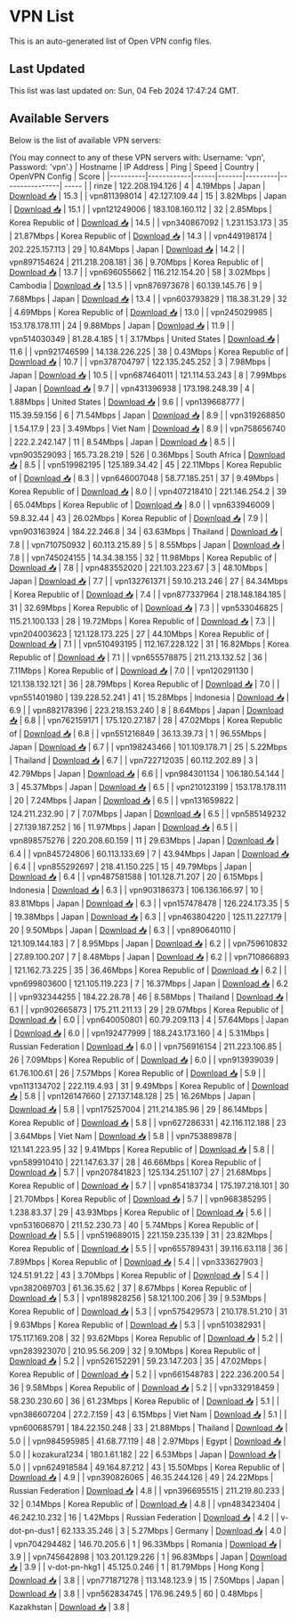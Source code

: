 # VPN List

This is an auto-generated list of Open VPN config files.

## Last Updated

This list was last updated on: Sun, 04 Feb 2024 17:47:24 GMT.

## Available Servers

Below is the list of available VPN servers:

(You may connect to any of these VPN servers with: Username: 'vpn', Password: 'vpn'.)
| Hostname | IP Address | Ping | Speed | Country | OpenVPN Config | Score |
|----------|------------|------|-------|---------|----------------| ----- |
| rinze | 122.208.194.126 | 4 | 4.19Mbps | Japan | [Download 📥](./configs/server_0_JP.ovpn) | 15.3 |
| vpn811398014 | 42.127.109.44 | 15 | 3.82Mbps | Japan | [Download 📥](./configs/server_1_JP.ovpn) | 15.1 |
| vpn121249006 | 183.108.160.112 | 32 | 2.85Mbps | Korea Republic of | [Download 📥](./configs/server_2_KR.ovpn) | 14.5 |
| vpn340867092 | 1.231.153.173 | 35 | 21.87Mbps | Korea Republic of | [Download 📥](./configs/server_3_KR.ovpn) | 14.3 |
| vpn449198174 | 202.225.157.113 | 29 | 10.84Mbps | Japan | [Download 📥](./configs/server_4_JP.ovpn) | 14.2 |
| vpn897154624 | 211.218.208.181 | 36 | 9.70Mbps | Korea Republic of | [Download 📥](./configs/server_5_KR.ovpn) | 13.7 |
| vpn696055662 | 116.212.154.20 | 58 | 3.02Mbps | Cambodia | [Download 📥](./configs/server_6_KH.ovpn) | 13.5 |
| vpn876973678 | 60.139.145.76 | 9 | 7.68Mbps | Japan | [Download 📥](./configs/server_7_JP.ovpn) | 13.4 |
| vpn603793829 | 118.38.31.29 | 32 | 4.69Mbps | Korea Republic of | [Download 📥](./configs/server_8_KR.ovpn) | 13.0 |
| vpn245029985 | 153.178.178.111 | 24 | 9.88Mbps | Japan | [Download 📥](./configs/server_9_JP.ovpn) | 11.9 |
| vpn514030349 | 81.28.4.185 | 1 | 3.17Mbps | United States | [Download 📥](./configs/server_10_US.ovpn) | 11.6 |
| vpn921746599 | 14.138.226.225 | 38 | 0.43Mbps | Korea Republic of | [Download 📥](./configs/server_11_KR.ovpn) | 10.7 |
| vpn378704797 | 122.135.245.252 | 3 | 7.98Mbps | Japan | [Download 📥](./configs/server_12_JP.ovpn) | 10.5 |
| vpn687464011 | 121.114.53.243 | 8 | 7.99Mbps | Japan | [Download 📥](./configs/server_13_JP.ovpn) | 9.7 |
| vpn431396938 | 173.198.248.39 | 4 | 1.88Mbps | United States | [Download 📥](./configs/server_14_US.ovpn) | 9.6 |
| vpn139668777 | 115.39.59.156 | 6 | 71.54Mbps | Japan | [Download 📥](./configs/server_15_JP.ovpn) | 8.9 |
| vpn319268850 | 1.54.17.9 | 23 | 3.49Mbps | Viet Nam | [Download 📥](./configs/server_16_VN.ovpn) | 8.9 |
| vpn758656740 | 222.2.242.147 | 11 | 8.54Mbps | Japan | [Download 📥](./configs/server_17_JP.ovpn) | 8.5 |
| vpn903529093 | 165.73.28.219 | 526 | 0.36Mbps | South Africa | [Download 📥](./configs/server_18_ZA.ovpn) | 8.5 |
| vpn519982195 | 125.189.34.42 | 45 | 22.11Mbps | Korea Republic of | [Download 📥](./configs/server_19_KR.ovpn) | 8.3 |
| vpn646007048 | 58.77.185.251 | 37 | 9.49Mbps | Korea Republic of | [Download 📥](./configs/server_20_KR.ovpn) | 8.0 |
| vpn407218410 | 221.146.254.2 | 39 | 65.04Mbps | Korea Republic of | [Download 📥](./configs/server_21_KR.ovpn) | 8.0 |
| vpn633946009 | 59.8.32.44 | 43 | 26.02Mbps | Korea Republic of | [Download 📥](./configs/server_22_KR.ovpn) | 7.9 |
| vpn903163924 | 184.22.246.8 | 34 | 63.63Mbps | Thailand | [Download 📥](./configs/server_23_TH.ovpn) | 7.8 |
| vpn710750932 | 60.113.215.89 | 5 | 8.55Mbps | Japan | [Download 📥](./configs/server_24_JP.ovpn) | 7.8 |
| vpn745024155 | 14.34.38.155 | 32 | 11.98Mbps | Korea Republic of | [Download 📥](./configs/server_25_KR.ovpn) | 7.8 |
| vpn483552020 | 221.103.223.67 | 3 | 48.10Mbps | Japan | [Download 📥](./configs/server_26_JP.ovpn) | 7.7 |
| vpn132761371 | 59.10.213.246 | 27 | 84.34Mbps | Korea Republic of | [Download 📥](./configs/server_27_KR.ovpn) | 7.4 |
| vpn877337964 | 218.148.184.185 | 31 | 32.69Mbps | Korea Republic of | [Download 📥](./configs/server_28_KR.ovpn) | 7.3 |
| vpn533046825 | 115.21.100.133 | 28 | 19.72Mbps | Korea Republic of | [Download 📥](./configs/server_29_KR.ovpn) | 7.3 |
| vpn204003623 | 121.128.173.225 | 27 | 44.10Mbps | Korea Republic of | [Download 📥](./configs/server_30_KR.ovpn) | 7.1 |
| vpn510493195 | 112.167.228.122 | 31 | 16.82Mbps | Korea Republic of | [Download 📥](./configs/server_31_KR.ovpn) | 7.1 |
| vpn655578875 | 211.213.132.52 | 36 | 7.11Mbps | Korea Republic of | [Download 📥](./configs/server_32_KR.ovpn) | 7.0 |
| vpn120291130 | 121.138.132.121 | 36 | 28.79Mbps | Korea Republic of | [Download 📥](./configs/server_33_KR.ovpn) | 7.0 |
| vpn551401980 | 139.228.52.241 | 41 | 15.28Mbps | Indonesia | [Download 📥](./configs/server_34_ID.ovpn) | 6.9 |
| vpn882178396 | 223.218.153.240 | 8 | 8.64Mbps | Japan | [Download 📥](./configs/server_35_JP.ovpn) | 6.8 |
| vpn762159171 | 175.120.27.187 | 28 | 47.02Mbps | Korea Republic of | [Download 📥](./configs/server_36_KR.ovpn) | 6.8 |
| vpn551216849 | 36.13.39.73 | 1 | 96.55Mbps | Japan | [Download 📥](./configs/server_37_JP.ovpn) | 6.7 |
| vpn198243466 | 101.109.178.71 | 25 | 5.22Mbps | Thailand | [Download 📥](./configs/server_38_TH.ovpn) | 6.7 |
| vpn722712035 | 60.112.202.89 | 3 | 42.79Mbps | Japan | [Download 📥](./configs/server_39_JP.ovpn) | 6.6 |
| vpn984301134 | 106.180.54.144 | 3 | 45.37Mbps | Japan | [Download 📥](./configs/server_40_JP.ovpn) | 6.5 |
| vpn210123199 | 153.178.178.111 | 20 | 7.24Mbps | Japan | [Download 📥](./configs/server_41_JP.ovpn) | 6.5 |
| vpn131659822 | 124.211.232.90 | 7 | 7.07Mbps | Japan | [Download 📥](./configs/server_42_JP.ovpn) | 6.5 |
| vpn585149232 | 27.139.187.252 | 16 | 11.97Mbps | Japan | [Download 📥](./configs/server_43_JP.ovpn) | 6.5 |
| vpn898575276 | 220.208.60.159 | 11 | 29.63Mbps | Japan | [Download 📥](./configs/server_44_JP.ovpn) | 6.4 |
| vpn845724806 | 60.113.133.69 | 7 | 43.94Mbps | Japan | [Download 📥](./configs/server_45_JP.ovpn) | 6.4 |
| vpn855292697 | 218.41.150.225 | 15 | 49.79Mbps | Japan | [Download 📥](./configs/server_46_JP.ovpn) | 6.4 |
| vpn487581588 | 101.128.71.207 | 20 | 6.15Mbps | Indonesia | [Download 📥](./configs/server_47_ID.ovpn) | 6.3 |
| vpn903186373 | 106.136.166.97 | 10 | 83.81Mbps | Japan | [Download 📥](./configs/server_48_JP.ovpn) | 6.3 |
| vpn157478478 | 126.224.173.35 | 5 | 19.38Mbps | Japan | [Download 📥](./configs/server_49_JP.ovpn) | 6.3 |
| vpn463804220 | 125.11.227.179 | 20 | 9.50Mbps | Japan | [Download 📥](./configs/server_50_JP.ovpn) | 6.3 |
| vpn890640110 | 121.109.144.183 | 7 | 8.95Mbps | Japan | [Download 📥](./configs/server_51_JP.ovpn) | 6.2 |
| vpn759610832 | 27.89.100.207 | 7 | 8.48Mbps | Japan | [Download 📥](./configs/server_52_JP.ovpn) | 6.2 |
| vpn710866893 | 121.162.73.225 | 35 | 36.46Mbps | Korea Republic of | [Download 📥](./configs/server_53_KR.ovpn) | 6.2 |
| vpn699803600 | 121.105.119.223 | 7 | 16.37Mbps | Japan | [Download 📥](./configs/server_54_JP.ovpn) | 6.2 |
| vpn932344255 | 184.22.28.78 | 46 | 8.58Mbps | Thailand | [Download 📥](./configs/server_55_TH.ovpn) | 6.1 |
| vpn902665873 | 175.211.211.13 | 29 | 29.07Mbps | Korea Republic of | [Download 📥](./configs/server_56_KR.ovpn) | 6.0 |
| vpn640050801 | 60.79.209.113 | 4 | 57.64Mbps | Japan | [Download 📥](./configs/server_57_JP.ovpn) | 6.0 |
| vpn192477999 | 188.243.173.160 | 4 | 5.31Mbps | Russian Federation | [Download 📥](./configs/server_58_RU.ovpn) | 6.0 |
| vpn756916154 | 211.223.106.85 | 26 | 7.09Mbps | Korea Republic of | [Download 📥](./configs/server_59_KR.ovpn) | 6.0 |
| vpn913939039 | 61.76.100.61 | 26 | 7.57Mbps | Korea Republic of | [Download 📥](./configs/server_60_KR.ovpn) | 5.9 |
| vpn113134702 | 222.119.4.93 | 31 | 9.49Mbps | Korea Republic of | [Download 📥](./configs/server_61_KR.ovpn) | 5.8 |
| vpn126147660 | 27.137.148.128 | 25 | 16.26Mbps | Japan | [Download 📥](./configs/server_62_JP.ovpn) | 5.8 |
| vpn175257004 | 211.214.185.96 | 29 | 86.14Mbps | Korea Republic of | [Download 📥](./configs/server_63_KR.ovpn) | 5.8 |
| vpn627286331 | 42.116.112.188 | 23 | 3.64Mbps | Viet Nam | [Download 📥](./configs/server_64_VN.ovpn) | 5.8 |
| vpn753889878 | 121.141.223.95 | 32 | 9.41Mbps | Korea Republic of | [Download 📥](./configs/server_65_KR.ovpn) | 5.8 |
| vpn589910410 | 221.147.63.37 | 28 | 46.66Mbps | Korea Republic of | [Download 📥](./configs/server_66_KR.ovpn) | 5.7 |
| vpn207841823 | 125.134.251.107 | 27 | 21.68Mbps | Korea Republic of | [Download 📥](./configs/server_67_KR.ovpn) | 5.7 |
| vpn854183734 | 175.197.218.101 | 30 | 21.70Mbps | Korea Republic of | [Download 📥](./configs/server_68_KR.ovpn) | 5.7 |
| vpn968385295 | 1.238.83.37 | 29 | 43.93Mbps | Korea Republic of | [Download 📥](./configs/server_69_KR.ovpn) | 5.6 |
| vpn531606870 | 211.52.230.73 | 40 | 5.74Mbps | Korea Republic of | [Download 📥](./configs/server_70_KR.ovpn) | 5.5 |
| vpn519689015 | 221.159.235.139 | 31 | 23.82Mbps | Korea Republic of | [Download 📥](./configs/server_71_KR.ovpn) | 5.5 |
| vpn655789431 | 39.116.63.118 | 36 | 7.89Mbps | Korea Republic of | [Download 📥](./configs/server_72_KR.ovpn) | 5.4 |
| vpn333627903 | 124.51.91.22 | 43 | 3.70Mbps | Korea Republic of | [Download 📥](./configs/server_73_KR.ovpn) | 5.4 |
| vpn382069703 | 61.36.35.62 | 37 | 8.67Mbps | Korea Republic of | [Download 📥](./configs/server_74_KR.ovpn) | 5.3 |
| vpn189828256 | 58.121.100.206 | 39 | 9.53Mbps | Korea Republic of | [Download 📥](./configs/server_75_KR.ovpn) | 5.3 |
| vpn575429573 | 210.178.51.210 | 31 | 9.63Mbps | Korea Republic of | [Download 📥](./configs/server_76_KR.ovpn) | 5.3 |
| vpn510382931 | 175.117.169.208 | 32 | 93.62Mbps | Korea Republic of | [Download 📥](./configs/server_77_KR.ovpn) | 5.2 |
| vpn283923070 | 210.95.56.209 | 32 | 9.10Mbps | Korea Republic of | [Download 📥](./configs/server_78_KR.ovpn) | 5.2 |
| vpn526152291 | 59.23.147.203 | 35 | 47.02Mbps | Korea Republic of | [Download 📥](./configs/server_79_KR.ovpn) | 5.2 |
| vpn661548783 | 222.236.200.54 | 36 | 9.58Mbps | Korea Republic of | [Download 📥](./configs/server_80_KR.ovpn) | 5.2 |
| vpn332918459 | 58.230.230.60 | 36 | 61.23Mbps | Korea Republic of | [Download 📥](./configs/server_81_KR.ovpn) | 5.1 |
| vpn386607204 | 27.2.7.159 | 43 | 6.15Mbps | Viet Nam | [Download 📥](./configs/server_82_VN.ovpn) | 5.1 |
| vpn600685791 | 184.22.150.248 | 33 | 21.88Mbps | Thailand | [Download 📥](./configs/server_83_TH.ovpn) | 5.0 |
| vpn984595985 | 41.68.77.119 | 48 | 2.97Mbps | Egypt | [Download 📥](./configs/server_84_EG.ovpn) | 5.0 |
| kozakura1234 | 180.1.61.182 | 22 | 6.53Mbps | Japan | [Download 📥](./configs/server_85_JP.ovpn) | 5.0 |
| vpn624918584 | 49.164.87.212 | 43 | 15.50Mbps | Korea Republic of | [Download 📥](./configs/server_86_KR.ovpn) | 4.9 |
| vpn390826065 | 46.35.244.126 | 49 | 24.22Mbps | Russian Federation | [Download 📥](./configs/server_87_RU.ovpn) | 4.8 |
| vpn396695515 | 211.219.80.233 | 32 | 0.14Mbps | Korea Republic of | [Download 📥](./configs/server_88_KR.ovpn) | 4.8 |
| vpn483423404 | 46.242.10.232 | 16 | 1.42Mbps | Russian Federation | [Download 📥](./configs/server_89_RU.ovpn) | 4.2 |
| v-dot-pn-dus1 | 62.133.35.246 | 3 | 5.27Mbps | Germany | [Download 📥](./configs/server_90_DE.ovpn) | 4.0 |
| vpn704294482 | 146.70.205.6 | 1 | 96.33Mbps | Romania | [Download 📥](./configs/server_91_RO.ovpn) | 3.9 |
| vpn745642898 | 103.201.129.226 | 1 | 96.83Mbps | Japan | [Download 📥](./configs/server_92_JP.ovpn) | 3.9 |
| v-dot-pn-hkg1 | 45.125.0.246 | 1 | 81.79Mbps | Hong Kong | [Download 📥](./configs/server_93_HK.ovpn) | 3.8 |
| vpn771871278 | 113.148.123.9 | 15 | 7.50Mbps | Japan | [Download 📥](./configs/server_94_JP.ovpn) | 3.8 |
| vpn562834745 | 176.96.249.5 | 60 | 0.48Mbps | Kazakhstan | [Download 📥](./configs/server_95_KZ.ovpn) | 3.8 |
